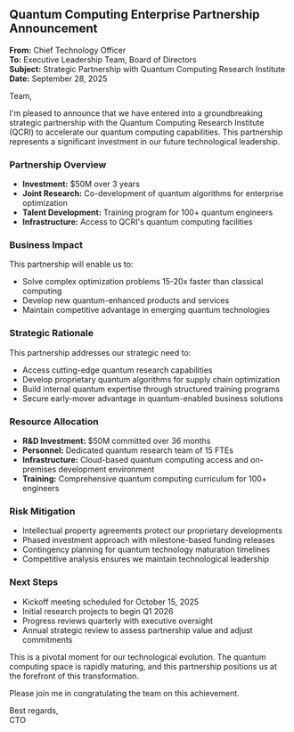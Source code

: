## Quantum Computing Enterprise Partnership Announcement

**From:** Chief Technology Officer  
**To:** Executive Leadership Team, Board of Directors  
**Subject:** Strategic Partnership with Quantum Computing Research Institute  
**Date:** September 28, 2025  

Team,

I'm pleased to announce that we have entered into a groundbreaking strategic partnership with the Quantum Computing Research Institute (QCRI) to accelerate our quantum computing capabilities. This partnership represents a significant investment in our future technological leadership.

### Partnership Overview
- **Investment:** $50M over 3 years
- **Joint Research:** Co-development of quantum algorithms for enterprise optimization
- **Talent Development:** Training program for 100+ quantum engineers
- **Infrastructure:** Access to QCRI's quantum computing facilities

### Business Impact
This partnership will enable us to:
- Solve complex optimization problems 15-20x faster than classical computing
- Develop new quantum-enhanced products and services
- Maintain competitive advantage in emerging quantum technologies

### Strategic Rationale
This partnership addresses our strategic need to:
- Access cutting-edge quantum research capabilities
- Develop proprietary quantum algorithms for supply chain optimization
- Build internal quantum expertise through structured training programs
- Secure early-mover advantage in quantum-enabled business solutions

### Resource Allocation
- **R&D Investment:** $50M committed over 36 months
- **Personnel:** Dedicated quantum research team of 15 FTEs
- **Infrastructure:** Cloud-based quantum computing access and on-premises development environment
- **Training:** Comprehensive quantum computing curriculum for 100+ engineers

### Risk Mitigation
- Intellectual property agreements protect our proprietary developments
- Phased investment approach with milestone-based funding releases
- Contingency planning for quantum technology maturation timelines
- Competitive analysis ensures we maintain technological leadership

### Next Steps
- Kickoff meeting scheduled for October 15, 2025
- Initial research projects to begin Q1 2026
- Progress reviews quarterly with executive oversight
- Annual strategic review to assess partnership value and adjust commitments

This is a pivotal moment for our technological evolution. The quantum computing space is rapidly maturing, and this partnership positions us at the forefront of this transformation.

Please join me in congratulating the team on this achievement.

Best regards,  
CTO